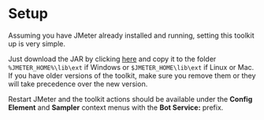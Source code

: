 # Setup
Assuming you have JMeter already installed and running, setting this toolkit up is very simple.

Just download the JAR by clicking [here](https://github.com/damadei/BotServiceStressToolkit/releases) and copy it to the folder `%JMETER_HOME%\lib\ext` if Windows or `$JMETER_HOME\lib\ext` if Linux or Mac. If you have older versions of the toolkit, make sure you remove them or they will take precedence over the new version.

Restart JMeter and the toolkit actions should be available under the **Config Element** and **Sampler** context menus with the **Bot Service:** prefix.